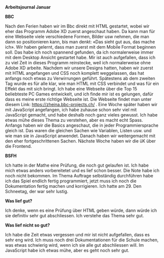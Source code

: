 **Arbeitsjournal Januar**

**BBC**

Nach den Ferien haben wir im Bbc direkt mit HTML gestartet, wobei wir eher das Programm Adobe XD zuerst angeschaut haben. Da kann man für eine Webseite viele verschiedene Formen, Bilder usw nehmen, die man dann so positionieren kann, bis man denkt: «Das sieht gut aus, das mache ich». Wir haben gelernt, dass man zuerst mit dem Mobile Format beginnen soll. Das habe ich noch spannend gefunden, da ich normalerweise immer mit dem Desktop Ansicht gestartet habe. Mir ist auch aufgefallen, dass ich zu viel Zeit in dieses Programm reinstecke, weil ich normalerweise ohne Adobe XD arbeite. Nachdem wir unsere Designs hatten, haben wir zuerst mit HTML angefangen und CSS noch komplett weggelassen, das hat anfangs noch etwas zu Verwirrungen geführt. Spätestens ab dem zweiten Tag wurde es für alle klar, wie man HTML mit CSS verbindet und was für ein Effekt das mit sich bringt. Ich habe eine Webseite über die Top 15 beliebteste PC Games entwickelt, und ich finde mir ist es gelungen, dafür dass es meine erste richtige Webseite ist. Die Webseite findet man unter diesem Link: <https://zheina.bbc-projects.ch/> . Eine Woche später haben wir mit JavaScript angefangen, ich habe zuhause schon sehr viel mit JavaScript gemacht, und habe deshalb noch ganz vieles gewusst. Ich habe etwas mühe dieses Thema zu verstehen, aber es macht echt Spass. Anfangs haben wir die Basics angeschaut, die in jeder Programmiersprache gleich ist. Das waren die gleichen Sachen wie Variablen, Listen usw. und wie man sie in JavaScript anwendet. Danach haben wir weitergemacht mit den eher fortgeschrittenen Sachen. Nächste Woche haben wir die üK über die Frontend.

**BSFH**

Ich hatte in der Mathe eine Prüfung, die noch gut gelaufen ist. Ich habe mich etwas anders vorbereitetet und es lief schon besser. Die Note habe ich noch nicht bekommen. Im Thema Auftrage selbständig durchführen habe ich das Spiel endlich fertig programmiert, jetzt muss ich noch die Dokumentation fertig machen und korrigieren. Ich hatte am 29. Den Schneetag, der war sehr lustig.

**Was lief gut?**

Ich denke, wenn es eine Prüfung über HTML geben würde, dann würde ich sie definitiv sehr gut abschliessen. Ich verstehe das Thema sehr gut.

**Was lief nicht so gut?**

Ich habe die Zeit etwas vergessen und mir ist nicht aufgefallen, dass es sehr eng wird. Ich muss noch drei Dokumentationen für die Schule machen, was etwas schwierig wird, wenn ich sie alle gut abschliessen will. Im JavaScript habe ich etwas mühe, aber es geht noch sehr gut.